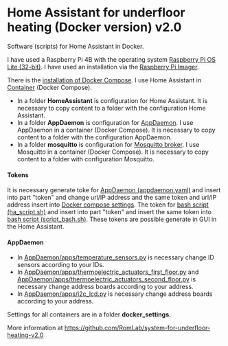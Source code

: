 # Home Assistant for underfloor heating (Docker version) v2.0
Software (scripts) for Home Assistant in Docker.

I have used a Raspberry Pi 4B with the operating system [Raspberry Pi OS Lite (32-bit)](https://www.raspberrypi.com/software/operating-systems/). I have used an installation via the [Raspberry Pi Imager](https://www.raspberrypi.com/software/).

There is the [installation of Docker Compose](https://dev.to/elalemanyo/how-to-install-docker-and-docker-compose-on-raspberry-pi-1mo). I use Home Assistant in [Container](https://www.home-assistant.io/installation/raspberrypi#docker-compose) (Docker Compose). 

- In a folder **HomeAssistant** is configuration for Home Assistant. It is necessary to copy content to a folder with the configuration Home Assistant.
- In a folder **AppDaemon** is configuration for [AppDaemon](https://appdaemon.readthedocs.io/en/latest/). I use AppDaemon in a container (Docker Compose). It is necessary to copy content to a folder with the configuration AppDaemon.
- In a folder **mosquitto** is configuration for [Mosquitto broker](https://mosquitto.org/). I use Mosquitto in a container (Docker Compose). It is necessary to copy content to a folder with configuration Mosquitto.

#### Tokens
It is necessary generate toke for [AppDaemon (appdaemon.yaml)](AppDaemon/appdaemon.yaml) and insert into part "token" and change url/IP address and the same token and url/IP address insert into [Docker compose settings](docker_settings/compose.yml). The token for [bash script (ha_script.sh)](bash_scripts/ha_script.sh) and insert into part "token" and insert the same token into [bash script (script_bash.sh)](HomeAssistant/shell_command/script_bash.sh). These tokens are possible generate in GUI in the Home Assistant.

#### AppDaemon
- In [AppDaemon/apps/temperature_sensors.py](AppDaemon/apps/temperature_sensors.py) is necessary change ID sensors according to your IDs.
- In [AppDaemon/apps/thermoelectric_actuators_first_floor.py](AppDaemon/apps/thermoelectric_actuators_first_floor.py) and [AppDaemon/apps/thermoelectric_actuators_second_floor.py](AppDaemon/apps/thermoelectric_actuators_second_floor.py) is necessary change address boards according to your address.
- In [AppDaemon/apps/i2c_lcd.py](AppDaemon/apps/i2c_lcd.py) is necessary change address boards according to your address.


Settings for all containers are in a folder **docker_settings**.


More information at https://github.com/RomLab/system-for-underfloor-heating-v2.0
